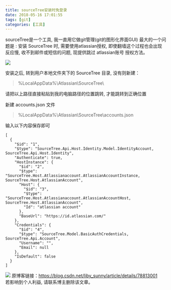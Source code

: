 ```yaml
---
title: sourceTree安装时免登录
date: 2018-05-16 17:01:55
tags: [git]
categories: [工具]
---
```


sourceTree是一个工具, 我一直用它做git管理(git的图形化界面GUI)
最大的一个问题是 : 安装 SourceTree 时, 需要使用atlassian授权, 即使翻墙这个过程也会出现反应慢, 收不到邮件或短信的问题, 现提供跳过 atlassian账号 授权方法。

![](https://github.com/capping/blog/blob/master/source/images/1066204-20171122140702633-1169598542.png?raw=true)

安装之后, 转到用户本地文件夹下的 SourceTree 目录, 没有则新建：

> %LocalAppData%\Atlassian\SourceTree\

请把以上路径直接粘贴到我的电脑路径的位置跳转, 才能跳转到正确位置

新建 accounts.json 文件

> %LocalAppData%\Atlassian\SourceTree\accounts.json

输入以下内容保存即可
```
[
  {
    "$id": "1",
    "$type": "SourceTree.Api.Host.Identity.Model.IdentityAccount, SourceTree.Api.Host.Identity",
    "Authenticate": true,
    "HostInstance": {
      "$id": "2",
      "$type": "SourceTree.Host.Atlassianaccount.AtlassianAccountInstance, SourceTree.Host.AtlassianAccount",
      "Host": {
        "$id": "3",
        "$type": "SourceTree.Host.Atlassianaccount.AtlassianAccountHost, SourceTree.Host.AtlassianAccount",
        "Id": "atlassian account"
      },
      "BaseUrl": "https://id.atlassian.com/"
    },
    "Credentials": {
      "$id": "4",
      "$type": "SourceTree.Model.BasicAuthCredentials, SourceTree.Api.Account",
      "Username": "",
      "Email": null
    },
    "IsDefault": false
  }
]
```
![](https://github.com/capping/blog/blob/master/source/images/1526462870(1).png?raw=true)
原博客链接：https://blog.csdn.net/liby_sunny/article/details/78813001  
若影响到个人利益, 请联系博主删除该文章。

